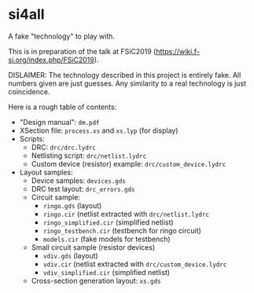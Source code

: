 # si4all

A fake "technology" to play with. 

This is in preparation of the talk at FSiC2019 (https://wiki.f-si.org/index.php/FSiC2019).

DISLAIMER: The technology described in this project is 
entirely fake. All numbers given are just guesses. Any similarity
to a real technology is just coincidence.

Here is a rough table of contents:

* "Design manual": ```dm.pdf```
* XSection file: ```process.xs``` and ```xs.lyp``` (for display)
* Scripts:
  * DRC: ```drc/drc.lydrc```
  * Netlisting script: ```drc/netlist.lydrc```
  * Custom device (resistor) example: ```drc/custom_device.lydrc```
* Layout samples:
  * Device samples: ```devices.gds```
  * DRC test layout: ```drc_errors.gds```
  * Circuit sample:
    * ```ringo.gds``` (layout)
    * ```ringo.cir``` (netlist extracted with ```drc/netlist.lydrc```
    * ```ringo_simplified.cir``` (simplified netlist)
    * ```ringo_testbench.cir``` (testbench for ringo circuit)
    * ```models.cir``` (fake models for testbench)
  * Small circuit sample (resistor devices)
    * ```vdiv.gds``` (layout)
    * ```vdiv.cir``` (netlist extracted with ```drc/custom_device.lydrc```
    * ```vdiv_simplified.cir``` (simplified netlist)
  * Cross-section generation layout: ```xs.gds```

